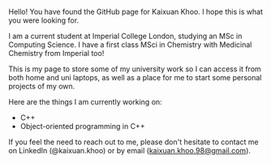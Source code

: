 Hello! You have found the GitHub page for Kaixuan Khoo. I hope this is what you were looking for.

I am a current student at Imperial College London, studying an MSc in Computing Science.
I have a first class MSci in Chemistry with Medicinal Chemistry from Imperial too!

This is my page to store some of my university work so I can access it from both home and uni laptops, as well as a place for me to start some personal projects of my own.

Here are the things I am currently working on:
- C++
- Object-oriented programming in C++


If you feel the need to reach out to me, please don't hesitate to contact me on LinkedIn (@kaixuan.khoo) or by email (kaixuan.khoo.98@gmail.com).

